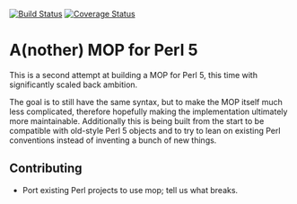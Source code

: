 [![Build Status](https://travis-ci.org/stevan/p5-mop-redux.png?branch=master)](https://travis-ci.org/stevan/p5-mop-redux)
[![Coverage Status](https://coveralls.io/repos/stevan/p5-mop-redux/badge.png?branch=master)](https://coveralls.io/r/stevan/p5-mop-redux?branch=master)

A(nother) MOP for Perl 5
============

This is a second attempt at building a MOP for Perl 5, this time with
significantly scaled back ambition.

The goal is to still have the same syntax, but to make the MOP itself
much less complicated, therefore hopefully making the implementation
ultimately more maintainable. Additionally this is being built from
the start to be compatible with old-style Perl 5 objects and to try
to lean on existing Perl conventions instead of inventing a bunch of
new things.

Contributing
------------

* Port existing Perl projects to use mop; tell us what breaks.

